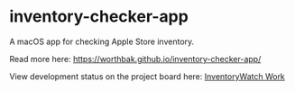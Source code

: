 # inventory-checker-app
A macOS app for checking Apple Store inventory. 

Read more here: https://worthbak.github.io/inventory-checker-app/

View development status on the project board here: [InventoryWatch Work](https://github.com/users/worthbak/projects/1/views/4?layout=board)

